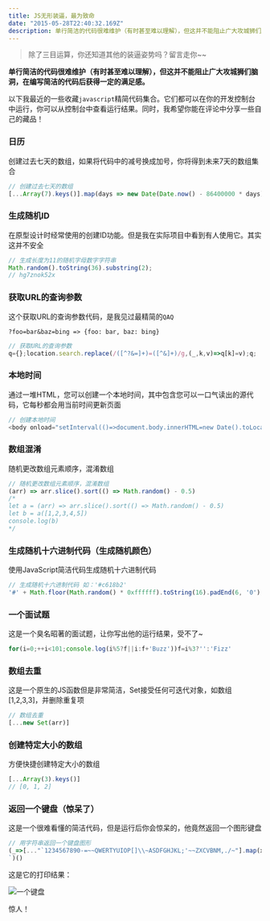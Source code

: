 ```yaml
---
title: JS无形装逼，最为致命
date: "2015-05-28T22:40:32.169Z"
description: 单行简洁的代码很难维护（有时甚至难以理解），但这并不能阻止广大攻城狮们脑洞，在编写简洁的代码后获得一定的满足感。
---
```

> 除了三目运算，你还知道其他的装逼姿势吗？留言走你~~

**单行简洁的代码很难维护（有时甚至难以理解），但这并不能阻止广大攻城狮们脑洞，在编写简洁的代码后获得一定的满足感。**

以下我最近的一些收藏`javascript`精简代码集合。它们都可以在你的开发控制台中运行，你可以从控制台中查看运行结果。同时，我希望你能在评论中分享一些自己的藏品！

### 日历
创建过去七天的数组，如果将代码中的减号换成加号，你将得到未来7天的数组集合
``` js
// 创建过去七天的数组
[...Array(7).keys()].map(days => new Date(Date.now() - 86400000 * days));
```
### 生成随机ID
在原型设计时经常使用的创建ID功能。但是我在实际项目中看到有人使用它。其实这并不安全
``` js
// 生成长度为11的随机字母数字字符串
Math.random().toString(36).substring(2);
// hg7znok52x
```
### 获取URL的查询参数
这个获取URL的查询参数代码，是我见过最精简的`QAQ`

`?foo=bar&baz=bing => {foo: bar, baz: bing}`
``` js
// 获取URL的查询参数
q={};location.search.replace(/([^?&=]+)=([^&]+)/g,(_,k,v)=>q[k]=v);q;
```
### 本地时间
通过一堆HTML，您可以创建一个本地时间，其中包含您可以一口气读出的源代码，它每秒都会用当前时间更新页面
``` js
// 创建本地时间
<body onload="setInterval(()=>document.body.innerHTML=new Date().toLocaleString().slice(10,19))"></body>
```
### 数组混淆
随机更改数组元素顺序，混淆数组
``` js
// 随机更改数组元素顺序，混淆数组
(arr) => arr.slice().sort(() => Math.random() - 0.5)
/* 
let a = (arr) => arr.slice().sort(() => Math.random() - 0.5)
let b = a([1,2,3,4,5])
console.log(b)
*/
```
### 生成随机十六进制代码（生成随机颜色）
使用JavaScript简洁代码生成随机十六进制代码
``` js
// 生成随机十六进制代码 如：'#c618b2'
'#' + Math.floor(Math.random() * 0xffffff).toString(16).padEnd(6, '0');
```
### 一个面试题
这是一个臭名昭著的面试题，让你写出他的运行结果，受不了~
``` js
for(i=0;++i<101;console.log(i%5?f||i:f+'Buzz'))f=i%3?'':'Fizz'
```
### 数组去重
这是一个原生的JS函数但是非常简洁，Set接受任何可迭代对象，如数组[1,2,3,3]，并删除重复项
``` js
// 数组去重
[...new Set(arr)]
```
### 创建特定大小的数组
方便快捷创建特定大小的数组
``` js
[...Array(3).keys()]
// [0, 1, 2]
```
### 返回一个键盘（惊呆了）
这是一个很难看懂的简洁代码，但是运行后你会惊呆的，他竟然返回一个图形键盘
``` js
// 用字符串返回一个键盘图形
(_=>[..."`1234567890-=~~QWERTYUIOP[]\\~ASDFGHJKL;'~~ZXCVBNM,./~"].map(x=>(o+=`/${b='_'.repeat(w=x<y?2:' 667699'[x=["BS","TAB","CAPS","ENTER"][p++]||'SHIFT',p])}\\|`,m+=y+(x+'    ').slice(0,w)+y+y,n+=y+b+y+y,l+=' __'+b)[73]&&(k.push(l,m,n,o),l='',m=n=o=y),m=n=o=y='|',p=l=k=[])&&k.join`
`)()
```

这是它的打印结果： 

![一个键盘](https://api.vips.im/juejin/2019/4/28/16a633464379dcf6?w=534&h=253&f=png&s=10476) 

惊人！